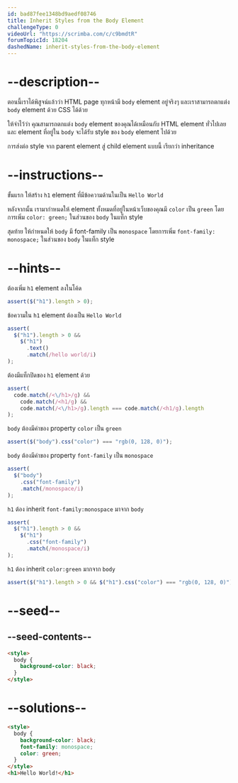 ```yaml
---
id: bad87fee1348bd9aedf08746
title: Inherit Styles from the Body Element
challengeType: 0
videoUrl: "https://scrimba.com/c/c9bmdtR"
forumTopicId: 18204
dashedName: inherit-styles-from-the-body-element
---
```


# --description--

ตอนนี้เราได้พิสูจน์แล้วว่า HTML page ทุกหน้ามี `body` element อยู่จริงๆ และเราสามารถตกแต่ง `body` element ด้วย CSS ได้ด้วย

ให้จำไว้ว่า คุณสามารถตกแต่ง `body` element ของคุณได้เหมือนกับ HTML element ทั่วไปเลย
และ element ที่อยู่ใน `body` จะได้รับ style ของ `body` element ไปด้วย

การส่งต่อ style จาก parent element สู่ child element แบบนี้ เรียกว่า inheritance

# --instructions--

ขั้นแรก ให้สร้าง `h1` element ที่มีข้อความด้านในเป็น `Hello World`

หลังจากนั้น เรามากำหนดให้ element ทั้งหมดที่อยู่ในหน้าเว็บของคุณมี `color` เป็น `green` โดยการเพิ่ม `color: green;` ในส่วนของ `body` ในแท็ก style

สุดท้าย ให้กำหนดให้ `body` มี font-family เป็น `monospace` โดยการเพิ่ม `font-family: monospace;` ในส่วนของ `body` ในแท็ก style

# --hints--

ต้องเพิ่ม `h1` element ลงในโค้ด

```js
assert($("h1").length > 0);
```

ข้อความใน `h1` element ต้องเป็น `Hello World`

```js
assert(
  $("h1").length > 0 &&
    $("h1")
      .text()
      .match(/hello world/i)
);
```

ต้องมีแท็กปิดของ `h1` element ด้วย

```js
assert(
  code.match(/<\/h1>/g) &&
    code.match(/<h1/g) &&
    code.match(/<\/h1>/g).length === code.match(/<h1/g).length
);
```

`body` ต้องมีค่าของ property `color` เป็น `green`

```js
assert($("body").css("color") === "rgb(0, 128, 0)");
```

`body` ต้องมีค่าของ property `font-family` เป็น `monospace`

```js
assert(
  $("body")
    .css("font-family")
    .match(/monospace/i)
);
```

`h1` ต้อง inherit `font-family:monospace` มาจาก `body`

```js
assert(
  $("h1").length > 0 &&
    $("h1")
      .css("font-family")
      .match(/monospace/i)
);
```

`h1` ต้อง inherit `color:green` มากจาก `body`

```js
assert($("h1").length > 0 && $("h1").css("color") === "rgb(0, 128, 0)");
```

# --seed--

## --seed-contents--

```html
<style>
  body {
    background-color: black;
  }
</style>
```

# --solutions--

```html
<style>
  body {
    background-color: black;
    font-family: monospace;
    color: green;
  }
</style>
<h1>Hello World!</h1>
```
